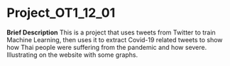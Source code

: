 # Project_OT1_12_01
**Brief Description**
This is a project that uses tweets from Twitter to train Machine Learning, then uses it to extract Covid-19 related tweets to show how Thai people were suffering from the pandemic and how severe. Illustrating on the website with some graphs.
